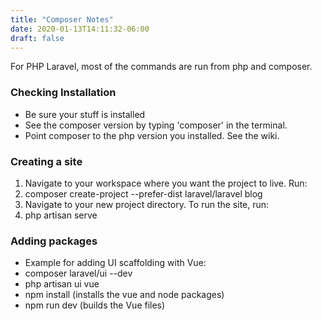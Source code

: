 ```yaml
---
title: "Composer Notes"
date: 2020-01-13T14:11:32-06:00
draft: false
---
```


For PHP Laravel, most of the commands are run from php and composer.

### Checking Installation

* Be sure your stuff is installed
* See the composer version by typing 'composer' in the terminal.
* Point composer to the php version you installed. See the wiki.

### Creating a site

1. Navigate to your workspace where you want the project to live. Run:
1. composer create-project --prefer-dist laravel/laravel blog
1. Navigate to your new project directory. To run the site, run:
1. php artisan serve

### Adding packages

* Example for adding UI scaffolding with Vue:
* composer laravel/ui --dev
* php artisan ui vue
* npm install (installs the vue and node packages)
* npm run dev (builds the Vue files)
